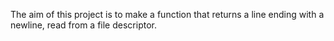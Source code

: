 The aim of this project is to make a function that returns a line ending with a newline, read from a file descriptor.
